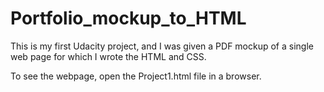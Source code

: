 # Portfolio_mockup_to_HTML

This is my first Udacity project, and I was given a PDF mockup of a single web page for which I wrote the HTML and CSS. 

To see the webpage, open the Project1.html file in a browser.
